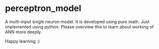 # perceptron_model
A multi-input single neuron model. It is developed using pure math. Just implemented using python. Please overview this to learn about working of ANN more deeply.

Happy learning :)
